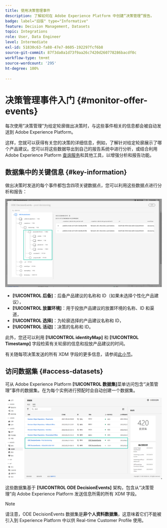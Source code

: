 ```yaml
---
title: 使用决策管理事件
description: 了解如何在 Adobe Experience Platform 中创建“决策管理”报告。
badge: label="旧版" type="Informative"
feature: Decision Management, Datasets
topic: Integrations
role: User, Data Engineer
level: Intermediate
exl-id: 51830c63-fa88-47e7-8605-192297fcf6b8
source-git-commit: 87f3da0a1d73f9aa26c7420d260778286bacdf0c
workflow-type: tm+mt
source-wordcount: '295'
ht-degree: 100%

---
```


# 决策管理事件入门 {#monitor-offer-events}

每次使用“决策管理”为给定轮廓做出决策时，与这些事件相关的信息都会被自动发送到 Adobe Experience Platform。

这样，您就可以获得有关您的决策的详细信息，例如，了解针对给定轮廓展示了哪个产品建议。您可以将这些数据导出到自己的报告系统中进行分析，或结合利用 Adobe Experience Platform [查询服务](https://experienceleague.adobe.com/docs/experience-platform/query/home.html?lang=zh-Hans)和其他工具，以增强分析和报告功能。

## 数据集中的关键信息 {#key-information}

做出决策时发送的每个事件都包含四项关键数据点，您可以利用这些数据点进行分析和报告：

![](../assets/events-dataset-preview.png)

* **[!UICONTROL 后备]**：后备产品建议的名称和 ID（如果未选择个性化产品建议），
* **[!UICONTROL 放置环境]**：用于投放产品建议的放置环境的名称、ID 和渠道，
* **[!UICONTROL 选择]**：为轮廓选择的产品建议名称和 ID，
* **[!UICONTROL 活动]**：决策的名称和 ID。

此外，您还可以利用 **[!UICONTROL identityMap]** 和 **[!UICONTROL Timestamp]** 字段检索有关轮廓的信息和投放产品建议的时间。

有关随每项决策发送的所有 XDM 字段的更多信息，请参阅[此小节](xdm-fields.md)。

## 访问数据集 {#access-datasets}

可从 Adobe Experience Platform **[!UICONTROL 数据集]**&#x200B;菜单访问包含“决策管理”事件的数据集。在为每个实例进行预配时会自动创建一个数据集。

![](../assets/events-datasets-list.png)

这些数据集基于 **[!UICONTROL ODE DecisionEvents]** 架构，包含从“决策管理”向 Adobe Experience Platform 发送信息所需的所有 XDM 字段。

>[!NOTE]
>
>请注意，ODE DecisionEvents 数据集是&#x200B;**非个人资料数据集**，这意味着它们不能被引入到 Experience Platform 中以供 Real-time Customer Profile 使用。
